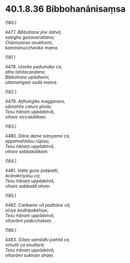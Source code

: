 # 40.1.8.36 Bibbohanānisaṃsa

(180.)

4477\. _Bibbohane jine datvā,_  
_saṃghe gaṇavaruttame;_  
_Chānisaṃse anubhomi,_  
_kammānucchavike mama._  

(181.)

4478\. _Uṇṇike padumake ca,_  
_atho lohitacandane;_  
_Bibbohane upādhemi,_  
_uttamaṅgaṃ sadā mama._  

(182.)

4479\. _Aṭṭhaṅgike maggavare,_  
_sāmaññe caturo phale;_  
_Tesu ñāṇaṃ uppādetvā,_  
_vihare niccakālikaṃ._  

(183.)

4480\. _Dāne dame saṃyame ca,_  
_appamaññāsu rūpisu;_  
_Tesu ñāṇaṃ uppādetvā,_  
_vihare sabbakālikaṃ._  

(184.)

4481\. _Vatte guṇe paṭipatti,_  
_ācārakiriyāsu ca;_  
_Tesu ñāṇaṃ uppādetvā,_  
_vihare sabbadā ahaṃ._  

(185.)

4482\. _Caṅkame vā padhāne vā,_  
_vīriye bodhipakkhiye;_  
_Tesu ñāṇaṃ uppādetvā,_  
_viharāmi yadicchakaṃ._  

(186.)

4483\. _Sīlaṃ samādhi paññā ca,_  
_vimutti ca anuttarā;_  
_Tesu ñāṇaṃ uppādetvā,_  
_viharāmi sukhaṃ ahaṃ._
